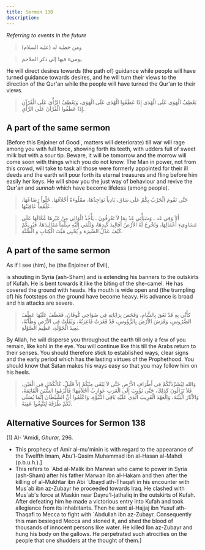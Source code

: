 ```yaml
---
title: Sermon 138
description: 
---
```


*Referring to events in the future*

> ومن خطبة له (عليه السلام)

> يومىء فيها إلى ذكر الملاحم

He will direct desires towards (the path of) guidance while people will
have turned guidance towards desires, and he will turn their views to
the direction of the Qur\'an while the people will have turned the
Qur\'an to their views.

> يَعْطِفُ الْهَوَى عَلَى الْهُدَى إِذَا عَطَفُوا الْهُدَى عَلَى الْهَوَى، وَيَعْطِفُ الرَّأْيَ عَلَى الْقُرْآنِ
> إِذَا عَطَفُوا الْقُرْآنَ عَلَى الرَّأْيِ.

## A part of the same sermon

(Before this Enjoiner of Good
,
matters will deteriorate) till war will rage among you with full force,
showing forth its teeth, with udders full of sweet milk but with a sour
tip. Beware, it will be tomorrow and the morrow will come soon with
things which you do not know. The Man in power, not from this crowd,
will take to task all those were formerly appointed for their ill deeds
and the earth will pour forth its eternal treasures and fling before him
easily her keys. He will show you the just way of behaviour and revive
the Qur\'an and *sunnah* which have become lifeless (among people).

> حَتَّى تَقُومَ الْحَرْبُ بِكُمْ عَلَى سَاق، بَادِياً نَوَاجِذُهَا، ممْلُوءَةً أَخْلاَفُهَا، حُلْواً
> رَضَاعُهَا، عَلْقَماً عَاقِبَتُهَا.

> أَلاَ وَفِي غَد ـ وَسَيَأْتِي غَدٌ بِمَا لاَ تَعْرِفُونَ ـ يَأْخُذُ الْوَالِي مِنْ غَيْرِهَا عُمَّالَهَا عَلَى
> مَسَاوِىءِ أَعْمَالِهَا، وَتُخْرِجُ لَهُ الاْرْضُ أَفَالِيذَ كَبِدِهَا، وَتُلْقي إِلَيْهِ سِلْماً مَقَالِيدَهَا،
> فَيُرِيكُمْ كَيْفَ عَدْلُ السِّيرَة و يُحْيِي مَيِّتَ الْكِتابِ و الْسُّنَّةِ.

## A part of the same sermon

As if I see (him), he (the Enjoiner of Evil),

is shouting in Syria (ash-Sham) and is extending his banners to the
outskirts of Kufah. He is bent towards it like the biting of the
she-camel. He has covered the ground with heads. His mouth is wide open
and (the trampling of) his footsteps on the ground have become heavy.
His advance is broad and his attacks are severe.

> كأَنَّي بِهِ قَدْ نَعَقَ بِالشَّامِ، وَفَحَصَ بِرَايَاتِهِ فِي ضَوَاحِي كُوفَانَ، فَعَطَفَ عَلَيْهَا عَطْفَ
> الضَّرُوسِ، وَفَرَشَ الاْرْضَ بِالرُّؤُوسِ، قَدْ فَغَرَتْ فَاغِرَتُهُ، وَثَقُلَتْ فِي الاْرْضِ وَطْأَتُهُ، بَعِيدَ
> الْجَوْلَةِ، عَظِيمَ الصَّوْلَةِ.

By Allah, he will disperse you throughout the earth till only a few of
you remain, like kohl in the eye. You will continue like this till the
Arabs return to their senses. You should therefore stick to established
ways, clear signs and the early period which has the lasting virtues of
the Prophethood. You should know that Satan makes his ways easy so that
you may follow him on his heels.

> وَاللهِ لِيُشَرِّدَنَّكُمْ فِي أَطْرَافِ الاْرْضِ حَتَّى لاَ يَبْقَى مِنْكُمْ إِلاِّ قَلَيلٌ، كَالْكُحْلِ فِي
> الْعَيْنِ، فَلاَ تَزَالُونَ كَذلِكَ، حَتَّى تَؤُوبَ إِلَى الْعَرَبِ عَوَازِبُ أَحْلاَمِهَا! فَالْزَمُوا
> السُّنَنَ الْقَائِمَةَ، وَالاْثَارَ الْبَيِّنَةَ، وَالْعَهْدَ الْقَرِيبَ الَّذِي عَلَيْهِ بَاقِي النُّبُوَّةِ.
> وَاعْلَمُوا أَنَّ الشَّيْطَانَ إِنَّمَا يُسَنِّي لَكُمْ طُرُقَهُ لِتَتَّبِعُوا عَقِبَهُ.

## Alternative Sources for Sermon 138

\(1\) Al- \'Amidi, *Ghurar,* 296.

-  This prophecy of
    Amir al-mu\'minin is with regard to the appearance of the Twelfth
    Imam, Abu\'l-Qasim Muhammad ibn al-Hasan al-Mahdi
    (p.b.u.h.).]
-  This refers to
    \`Abd al-Malik ibn Marwan who came to power in Syria (ash-Sham)
    after his father Marwan ibn al-Hakam and then after the killing of
    al-Mukhtar ibn Abi \`Ubayd ath-Thaqafi in his encounter with Mus\`ab
    ibn az-Zubayr he proceeded towards Iraq. He clashed with Mus\`ab\'s
    force at Maskin near Dayru\'l-jathaliq in the outskirts of Kufah.
    After defeating him he made a victorious entry into Kufah and took
    allegiance from its inhabitants. Then he sent al-Hajjaj ibn Yusuf
    ath-Thaqafi to Mecca to fight with \`Abdullah ibn az-Zubayr.
    Consequently this man besieged Mecca and stoned it, and shed the
    blood of thousands of innocent persons like water. He killed Ibn
    az-Zubayr and hung his body on the gallows. He perpetrated such
    atrocities on the people that one shudders at the thought of
    them.]